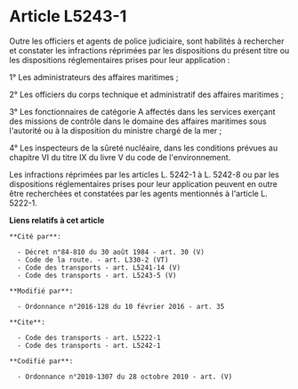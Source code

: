 # Article L5243-1

Outre les officiers et agents de police judiciaire, sont habilités à rechercher et constater les infractions réprimées par
les dispositions du présent titre ou les dispositions réglementaires prises pour leur application : 

1° Les administrateurs des affaires maritimes ; 

2° Les officiers du corps technique et administratif des affaires maritimes ; 

3° Les fonctionnaires de catégorie A affectés dans les services exerçant des missions de contrôle dans le domaine des
affaires maritimes sous l'autorité ou à la disposition du ministre chargé de la mer ; 

4° Les inspecteurs de la sûreté nucléaire, dans les conditions prévues au chapitre VI du titre IX du livre V du code de
l'environnement.

Les infractions réprimées par les articles L. 5242-1 à L. 5242-8 ou par les dispositions réglementaires prises pour leur
application peuvent en outre être recherchées et constatées par les agents mentionnés à l'article L. 5222-1.

**Liens relatifs à cet article**

	**Cité par**:

	  - Décret n°84-810 du 30 août 1984 - art. 30 (V)
	  - Code de la route. - art. L330-2 (VT)
	  - Code des transports - art. L5241-14 (V)
	  - Code des transports - art. L5243-5 (V)

	**Modifié par**:

	  - Ordonnance n°2016-128 du 10 février 2016 - art. 35

	**Cite**:

	  - Code des transports - art. L5222-1
	  - Code des transports - art. L5242-1

	**Codifié par**:

	  - Ordonnance n°2010-1307 du 28 octobre 2010 - art. (V)

